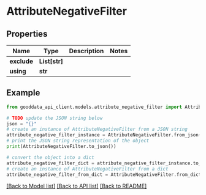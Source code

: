 # AttributeNegativeFilter


## Properties

Name | Type | Description | Notes
------------ | ------------- | ------------- | -------------
**exclude** | **List[str]** |  | 
**using** | **str** |  | 

## Example

```python
from gooddata_api_client.models.attribute_negative_filter import AttributeNegativeFilter

# TODO update the JSON string below
json = "{}"
# create an instance of AttributeNegativeFilter from a JSON string
attribute_negative_filter_instance = AttributeNegativeFilter.from_json(json)
# print the JSON string representation of the object
print(AttributeNegativeFilter.to_json())

# convert the object into a dict
attribute_negative_filter_dict = attribute_negative_filter_instance.to_dict()
# create an instance of AttributeNegativeFilter from a dict
attribute_negative_filter_from_dict = AttributeNegativeFilter.from_dict(attribute_negative_filter_dict)
```
[[Back to Model list]](../README.md#documentation-for-models) [[Back to API list]](../README.md#documentation-for-api-endpoints) [[Back to README]](../README.md)


